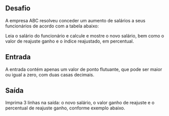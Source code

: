 ## Desafio

A empresa ABC resolveu conceder um aumento de salários a seus funcionários de
acordo com a tabela abaixo:

Leia o salário do funcionário e calcule e mostre o novo salário, bem como o
valor de reajuste ganho e o índice reajustado, em percentual.

## Entrada

A entrada contém apenas um valor de ponto flutuante, que pode ser maior ou
igual a zero, com duas casas decimais.

## Saída

Imprima 3 linhas na saída: o novo salário, o valor ganho de reajuste e o
percentual de reajuste ganho, conforme exemplo abaixo.
